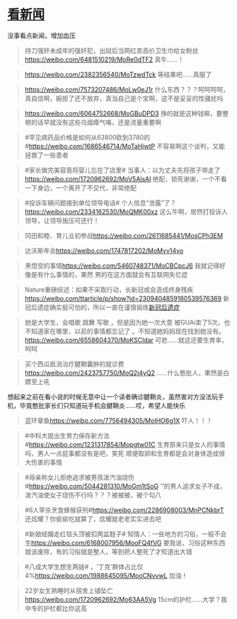 # [看新闻](https://github.com/noteMay/blog/issues/25)

没事看点新闻，增加血压

> 持刀强奸未成年的强奸犯，出狱后当网红卖高价卫生巾给女粉丝<https://weibo.com/6481510219/MoRe0dTF2>
真牛……！

> <https://weibo.com/2382356540/MoTzwdTck>
等结果吧……真服了

> <https://weibo.com/7573207486/MoLw0eJ1r>
什么东西？？？呵呵呵呵，真自信啊，婉拒了还不放弃，真当自己是个宝啊，这不是妥妥的性骚扰吗

> <https://weibo.com/6064752668/MoGBuDPD3>
挣的就是这种钱嘛，要整顿的话早就没有这些乌烟瘴气咯，还是流量重要啊

> #罕见病药品价格是如何从63800砍到3780的#<https://weibo.com/1686546714/MoTaHiwtP>
不容易啊这个谈判，又能拯救了一些患者

> #家长做完美容竟将婴儿忘在了店里# 当事人：以为丈夫先将孩子带走了<https://weibo.com/1720962692/MoV5AlsAl>
绝配，锁死谢谢，一个不看一下身边，一个离开了不交代，非常绝配

> #投诉车辆问题接到单位领导电话# 个人信息“泄露”了？<https://weibo.com/2334162530/MoQMK00xz>
这么牛啊，居然打投诉人领导，让领导施压可还行！

> 冈田和睦、育儿业初参战<https://weibo.com/2611685441/MosCPh3EM>

> 达沃斯年会<https://weibo.com/1747817202/MoMvv14yo>

> 黑悟空的事情<https://weibo.com/5460748371/MoCBCpcJ6>
我就记得好像是有什么事情的，果然
男的在这方面就会有互联网失忆症

> Nature重磅综述：如果不采取行动，长新冠或会造成终身残疾<https://weibo.com/ttarticle/p/show?id=2309404859180539576369>
新冠后遗症确实挺可怕的，所以一直在谨慎锻炼[新冠后遗症](https://9852.ru/images/2022/12/25/20221224202027.jpg)

> 她是大学生，会唱歌 跳舞 写歌 ，但是因为她一次大意 被GUAi卖了5次，也不知道家在哪里，以前的事情都忘记了 。不知道她妈妈现在找到她没有。<https://weibo.com/6558604370/MoKSCldar>
可悲……就这还要生育率，呵呵

> 买个西瓜抵消治疗腱鞘囊肿的就诊费<https://weibo.com/2423757750/MoQ2j4yQ2>
……什么憨批人，果然是白嫖至上吼

想起来之前在看小说的时候无意中让一个读者确诊腱鞘炎，虽然害对方没法玩手机，毕竟憨批家长们只知道玩手机会腱鞘炎……哎，希望人能快乐

> 蓝环章鱼<https://weibo.com/7756494305/MoIHO6g1X>
吓人！！！

> #中科大提出生育力保存新方法#<https://weibo.com/1231317854/Mopgtw01C>
生育原来只是女人的事情吗，男人一点屁事都没有是吧，笑死
顺便取卵和生育都是会对身体造成很大伤害的事情

> #母亲称女儿拒绝追求被男孩泼汽油烧伤#<https://weibo.com/5044281310/MoGm1tSoG>
™的男人追求女子不成，泼汽油使女子烧伤不行吗？？？被被被，被个勾八

> #6人宰杀烹食蜂猴获刑#<https://weibo.com/2286908003/MnPCNkbrT>
还炫耀？你偷偷吃就算了，炫耀就老老实实进去吧

> #新娘结婚走红毯头顶被扣两盆麸子# 知情人：一些地方的习俗，一般不会生<https://weibo.com/6168007956/MooFQ4fVG>
要我说，习俗这种东西就该废除，有的习俗就是整人，等到把人整死了才知道出大错

> #八成大学生想生两娃# ，‘丁克’群体占比仅4%<https://weibo.com/1988645095/MooCNvvwL>
加油！

> 22岁女生熟睡时从宿舍上铺坠亡<https://weibo.com/1720962692/Mo63AA5Vg>
15cm的护栏……大学？我中专的护栏都比你这高